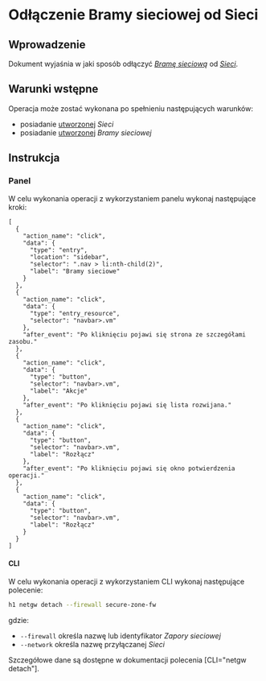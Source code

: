 # Odłączenie Bramy sieciowej od Sieci

## Wprowadzenie

Dokument wyjaśnia w jaki sposób odłączyć *[Bramę sieciową](/resource/networking/network-gateway.md)* od *[Sieci](/resource/networking/network.md)*.

## Warunki wstępne

Operacja może zostać wykonana po spełnieniu następujących warunków:

* posiadanie [utworzonej](/resource/networking/network.md) *Sieci*
* posiadanie [utworzonej](/resource/networking/network-gateway.md) *Bramy sieciowej*

## Instrukcja

### Panel

W celu wykonania operacji z wykorzystaniem panelu wykonaj następujące kroki:

```guide
[
  {
    "action_name": "click",
    "data": {
      "type": "entry",
      "location": "sidebar",
      "selector": ".nav > li:nth-child(2)",
      "label": "Bramy sieciowe"
    }
  },
  {
    "action_name": "click",
    "data": {
      "type": "entry_resource",
      "selector": "navbar>.vm"
    },
    "after_event": "Po kliknięciu pojawi się strona ze szczegółami zasobu."
  },
  {
    "action_name": "click",
    "data": {
      "type": "button",
      "selector": "navbar>.vm",
      "label": "Akcje"
    },
    "after_event": "Po kliknięciu pojawi się lista rozwijana."
  },
  {
    "action_name": "click",
    "data": {
      "type": "button",
      "selector": "navbar>.vm",
      "label": "Rozłącz"
    },
    "after_event": "Po kliknięciu pojawi się okno potwierdzenia operacji."
  },
  {
    "action_name": "click",
    "data": {
      "type": "button",
      "selector": "navbar>.vm",
      "label": "Rozłącz"
    }
  }
]
```

#### CLI

W celu wykonania operacji z wykorzystaniem CLI wykonaj następujące polecenie:

```bash
h1 netgw detach --firewall secure-zone-fw
```

gdzie:

 * ```--firewall``` określa nazwę lub identyfikator *Zapory sieciowej*
 * ```--network``` określa nazwę przyłączanej *Sieci*
 
Szczegółowe dane są dostępne w dokumentacji polecenia [CLI="netgw detach"].
